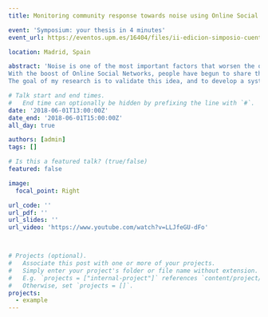 ```yaml
---
title: Monitoring community response towards noise using Online Social Networks

event: 'Symposium: your thesis in 4 minutes'
event_url: https://eventos.upm.es/16404/files/ii-edicion-simposio-cuentanos-tu-tesis.html

location: Madrid, Spain

abstract: 'Noise is one of the most important factors that worsen the quality of life in cities. Beyond the physiological effects of noise, there is a significant subjective component, which is reflected as a community response that has been traditionally measured through costly and commonly biased surveys.
With the boost of Online Social Networks, people have begun to share their opinions and feelings about everyday problems, including noise. We believe that this data can be a trustworthy source of information and its analysis could provide the citizens’ perspective regarding several aspects about noise or about specific sound sources. It could also provide insights on the performance of actions against noise, which would become essential to improve policymaking in the future.
The goal of my research is to validate this idea, and to develop a system that gathers, preprocess and analyzes text data from Online Social Networks with this aim, using technologies such as Natural Language Processing, aspect-based sentiment analysis and Artificial Intelligence.'

# Talk start and end times.
#   End time can optionally be hidden by prefixing the line with `#`.
date: '2018-06-01T13:00:00Z'
date_end: '2018-06-01T15:00:00Z'
all_day: true

authors: [admin]
tags: []

# Is this a featured talk? (true/false)
featured: false

image:
  focal_point: Right

url_code: ''
url_pdf: ''
url_slides: ''
url_video: 'https://www.youtube.com/watch?v=LLJfeGU-dFo'



# Projects (optional).
#   Associate this post with one or more of your projects.
#   Simply enter your project's folder or file name without extension.
#   E.g. `projects = ["internal-project"]` references `content/project/deep-learning/index.md`.
#   Otherwise, set `projects = []`.
projects:
  - example
---
```

